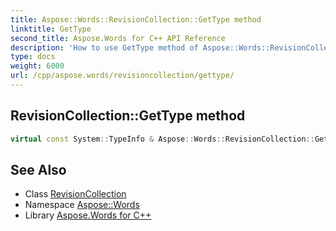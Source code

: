 ```yaml
---
title: Aspose::Words::RevisionCollection::GetType method
linktitle: GetType
second_title: Aspose.Words for C++ API Reference
description: 'How to use GetType method of Aspose::Words::RevisionCollection class in C++.'
type: docs
weight: 6000
url: /cpp/aspose.words/revisioncollection/gettype/
---
```

## RevisionCollection::GetType method




```cpp
virtual const System::TypeInfo & Aspose::Words::RevisionCollection::GetType() const override
```

## See Also

* Class [RevisionCollection](../)
* Namespace [Aspose::Words](../../)
* Library [Aspose.Words for C++](../../../)
